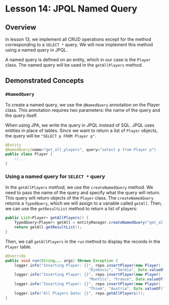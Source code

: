 # Lesson 14: JPQL Named Query

## Overview

In lesson 13, we implement all CRUD operations except for the method corresponding to a `SELECT *` query. We will now implement this method using a named query in JPQL.

A named query is defined on an entity, which in our case is the `Player` class. The named query will be used in the `getAllPlayers` method.

## Demonstrated Concepts

### `#NamedQuery`

To create a named query, we use the `@NamedQuery` annotation on the Player class. This annotation requires two parameters: the name of the query and the query itself. 

When using JPA, we write the query in JPQL instead of SQL. JPQL uses entities in place of tables. Since we want to return a list of `Player` objects, the query will be `"SELECT p FROM Player p"`.

```java
@Entity
@NamedQuery(name="get_all_players", query="select p from Player p")
public class Player {
    //...
}
```

### Using a named query for `SELECT *` query

In the `getAllPlayers` method, we use the `createNamedQuery` method. We need to pass the name of the query and specify what the query will return. This query will return objects of the `Player` class. The `createNamedQuery` returns a `TypedQuery`, which we will assign to a variable called `getAll`. Then, we can use the `getResultList` method to return a list of players:

```java
public List<Player> getAllPlayers() {
    TypedQuery<Player> getAll = entityManager.createNamedQuery("get_all_players", Player.class);
    return getAll.getResultList();
}
```

Then, we  call `getAllPlayers` in the `run` method to display the records in the `Player` table.

```java
@Override
public void run(String... args) throws Exception {
    logger.info("Inserting Player: {}", repo.insertPlayer(new Player(
                                     "Djokovic", "Serbia", Date.valueOf("1987-05-22"), 81)));
    logger.info("Inserting Player: {}", repo.insertPlayer(new Player(
                                     "Monfils", "France", Date.valueOf("1986-09-01"), 10)));
    logger.info("Inserting Player: {}", repo.insertPlayer(new Player(
                                     "Thiem", "Austria", Date.valueOf("1993-09-03"), 17))); 
    logger.info("All Players Data: {}", repo.getAllPlayers());
}
```